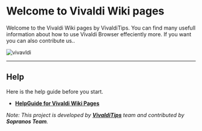 # Welcome to Vivaldi Wiki pages

Welcome to the Vivaldi Wiki pages by VivaldiTips. You can find many usefull information about how to use Vivaldi Browser effeciently more. If you want you can also contribute us..

![vivavldi](../images/vivaldi.png)

----------------

## Help

Here is the help guide before you start.

* **[HelpGuide for Vivaldi Wiki Pages](http://wiki.vivalditips.com/en/latest/help-guide-for-wiki-vivalditips/)**


_Note: This project is developed by **[VivaldiTips](http://vivalditips.com)** team and contributed by **Sopranos Team**._
